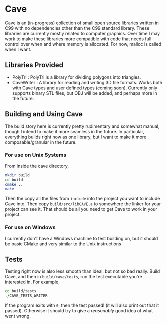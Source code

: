 # Cave
Cave is an (in-progress) collection of small open source libraries written in C99
with no dependencies other than the C99 standard library.
These libraries are currently mostly related to computer graphics. 
Over time I may work to make these libraries more compatible with code that needs
full control over when and where memory is allocated. For now, malloc is called when I want. 

## Libraries Provided 
- PolyTri : PolyTri is a library for dividing polygons into triangles.
- CaveWriter : A library for reading and writing 3D file formats. 
Works both with Cave types and user defined types (coming soon).
Currently only supports binary STL files, but OBJ will be added, and perhaps more in the future.

## Building and Using Cave
The build story here is currently pretty rudimentary and somewhat manual, though I intend to 
make it more seamless in the future. In particular, everything builds right now as one library, but
I want to make it more composable/granular in the future.

### For use on Unix Systems
From inside the cave directory,
```bash
mkdir build
cd build
cmake ..
make
```

Then the copy all the files from `include` into the project you want to include
Cave into. Then copy `build/src/libCAVE.a` to somewhere the linker for your project
can see it. That should be all you need to get Cave to work in your project.

### For use on Windows 
I currently don't have a Windows machine to test building on, but it should be 
basic CMake and very similar to the Unix instructions

## Tests
Testing right now is also less smooth than ideal, but not so bad really.
Build Cave, and then in `build/cave/tests`, run the test executable you're interested in.
For example, 
```bash
cd build/tests
./CAVE_TESTS_WRITER
```
If the program exits with `0`, then the test passed! (it will also print out that it passed).
Otherwise it should try to give a *reasonably* good idea of what went wrong.